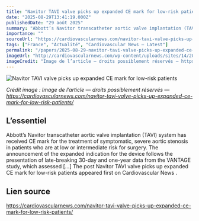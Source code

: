 ```yaml
---
title: "Navitor TAVI valve picks up expanded CE mark for low-risk patients"
date: "2025-08-29T13:41:19.000Z"
publishedDate: "29 août 2025"
summary: "Abbott’s Navitor transcatheter aortic valve implantation (TAVI) system has received CE mark for the treatment of symptomatic, severe aortic stenosis in patients who are at low or intermediate risk for surgery. The announcement of the expanded indication for the device follows the presentation of late-breaking 30-day and one-year data from the VANTAGE study, which assessed [&#8230;] The post Navitor TAVI valve picks up expanded CE mark for low-risk patients appeared first on Cardiovascular News ."
importance: ""
sourceUrl: "https://cardiovascularnews.com/navitor-tavi-valve-picks-up-expanded-ce-mark-for-low-risk-patients/"
tags: ["France", "Actualité", "Cardiovascular News — Latest"]
permalink: "/papers/2025-08-29-navitor-tavi-valve-picks-up-expanded-ce-mark-for-low-risk-patients"
imageUrl: "http://cardiovascularnews.com/wp-content/uploads/sites/14/2024/07/Abbott-Navitor-Vision-Valve_edited.jpg"
imageCredit: "Image de l’article — droits possiblement réservés — https://cardiovascularnews.com/navitor-tavi-valve-picks-up-expanded-ce-mark-for-low-risk-patients/"
---
```


![Navitor TAVI valve picks up expanded CE mark for low-risk patients](http://cardiovascularnews.com/wp-content/uploads/sites/14/2024/07/Abbott-Navitor-Vision-Valve_edited.jpg)

*Crédit image : Image de l’article — droits possiblement réservés — https://cardiovascularnews.com/navitor-tavi-valve-picks-up-expanded-ce-mark-for-low-risk-patients/*

## L’essentiel

Abbott’s Navitor transcatheter aortic valve implantation (TAVI) system has received CE mark for the treatment of symptomatic, severe aortic stenosis in patients who are at low or intermediate risk for surgery. The announcement of the expanded indication for the device follows the presentation of late-breaking 30-day and one-year data from the VANTAGE study, which assessed [&#8230;] The post Navitor TAVI valve picks up expanded CE mark for low-risk patients appeared first on Cardiovascular News .

## Lien source

https://cardiovascularnews.com/navitor-tavi-valve-picks-up-expanded-ce-mark-for-low-risk-patients/
